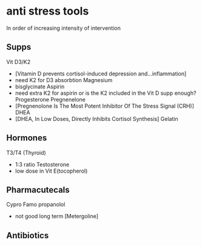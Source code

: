 # anti stress tools

In order of increasing intensity of intervention

## Supps 
Vit D3/K2
 - [Vitamin D prevents cortisol-induced depression and...inflammation]
 - need K2 for D3 absorbtion
Magnesium 
 - bisglycinate 
Aspirin 
 - need extra K2 for aspirin or is the K2 included in the Vit D supp enough?
Progesterone
Pregnenelone
 - [Pregnenolone Is The Most Potent Inhibitor Of The Stress Signal (CRH)]
DHEA
 - [DHEA, In Low Doses, Directly Inhibits Cortisol Synthesis]
Gelatin

## Hormones
T3/T4 (Thyroid) 
 - 1:3 ratio
Testosterone 
 - low dose in Vit E(tocopherol)

## Pharmacutecals
Cypro
Famo
propanolol
 - not good long term
[Metergoline]

## Antibiotics
